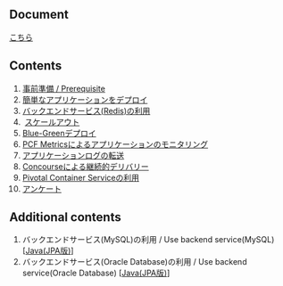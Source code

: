 ## Document
[こちら](https://www.dropbox.com/s/6yhirlbgyac7jqt/pcf-workshop.pdf?dl=0)

## Contents
1.  [事前準備 / Prerequisite](prerequisite.md)
2.  [簡単なアプリケーションをデプロイ](deploy-application_java.md)
3.  [バックエンドサービス(Redis)の利用](backend-service-redis_java.md)
4.  [スケールアウト](scale-out_java.md)
5.  [Blue-Greenデプロイ](blue-green-deployment_java.md)
6.  [PCF Metricsによるアプリケーションのモニタリング](pcf-metrics.md) 
7.  [アプリケーションログの転送](logging.md)
8.  [Concourseによる継続的デリバリー](concourse.md)
9.  [Pivotal Container Serviceの利用](pks.md)
10. [アンケート](https://goo.gl/forms/2UuxaHIHG8PriGGb2)

## Additional contents
1. バックエンドサービス(MySQL)の利用 / Use backend service(MySQL) [[Java(JPA版)](backend-service-mysql_java.md)]
2. バックエンドサービス(Oracle Database)の利用 / Use backend service(Oracle Database) [[Java(JPA版)](backend-service-oracle_java.md)]
